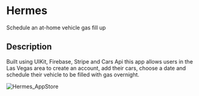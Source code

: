 # Hermes

Schedule an at-home vehicle gas fill up

## Description

Built using UIKit, Firebase, Stripe and Cars Api this app allows users in the Las Vegas area to create an account, add their cars, choose a date and schedule their vehicle to be filled with gas overnight.

![Hermes_AppStore](https://github.com/user-attachments/assets/02b742c1-2fdb-432f-ab90-1935c0efa17d)
